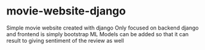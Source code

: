 # movie-website-django

Simple movie website created with django 
Only focused on backend django and frontend is simply bootstrap 
ML Models can be added so that it can result to giving sentiment of the review as well

